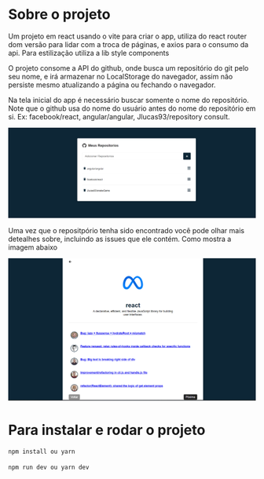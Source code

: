 # Sobre o projeto

<p>Um projeto em react usando o vite para criar o app, utiliza do react router dom versão para lidar com a troca de páginas, e axios para o consumo da api. Para estilização utiliza a lib style components</p>

<p>O projeto consome a API do github, onde busca um repositório do git pelo seu nome, e irá armazenar no LocalStorage do navegador, assim não persiste mesmo atualizando a página ou fechando o navegador.</p>

<p> Na tela inicial do app é necessário buscar somente o nome do repositório. Note que o github usa do nome do usuário antes do nome do repositório em si. Ex: facebook/react, angular/angular, Jlucas93/repository consult. </p>

<img src="./public/homepage.png" alt="home page">

<p> Uma vez que o repositpório tenha sido encontrado você pode olhar mais detealhes sobre, incluindo as issues que ele contém. Como mostra a imagem abaixo</p>

<img src = "./public/repoinfo.png" alt="repo info" />

# Para instalar e rodar o projeto

```
npm install ou yarn 

npm run dev ou yarn dev
```